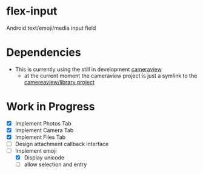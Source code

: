 # flex-input
Android text/emoji/media input field

# Dependencies
- This is currently using the still in development [cameraview](https://github.com/google/cameraview/)
  - at the current moment the cameraview project is just a symlink to the [camereaview/library project](https://github.com/google/cameraview/tree/master/library)

# Work in Progress
- [x] Implement Photos Tab
- [x] Implement Camera Tab
- [x] Implement Files Tab
- [ ] Design attachment callback interface
- [ ] Implement emoji
  - [x] Display unicode
  - [ ] allow selection and entry
